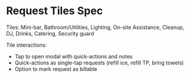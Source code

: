 # Request Tiles Spec

Tiles: Mini-bar, Bathroom/Utilities, Lighting, On-site Assistance, Cleanup, DJ, Drinks, Catering, Security guard

Tile interactions:
- Tap to open modal with quick-actions and notes
- Quick-actions as single-tap requests (refill ice, refill TP, bring towels)
- Option to mark request as billable
